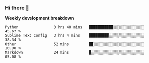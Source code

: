 ### Hi there 👋


**Weekly development breakdown**

<!--START_SECTION:waka-->
```text
Python                3 hrs 40 mins   ███████████░░░░░░░░░░░░░░   45.67 % 
Sublime Text Config   3 hrs 4 mins    █████████░░░░░░░░░░░░░░░░   38.34 % 
Other                 52 mins         ██░░░░░░░░░░░░░░░░░░░░░░░   10.90 % 
Markdown              24 mins         █░░░░░░░░░░░░░░░░░░░░░░░░   05.08 %
```
<!--END_SECTION:waka-->

